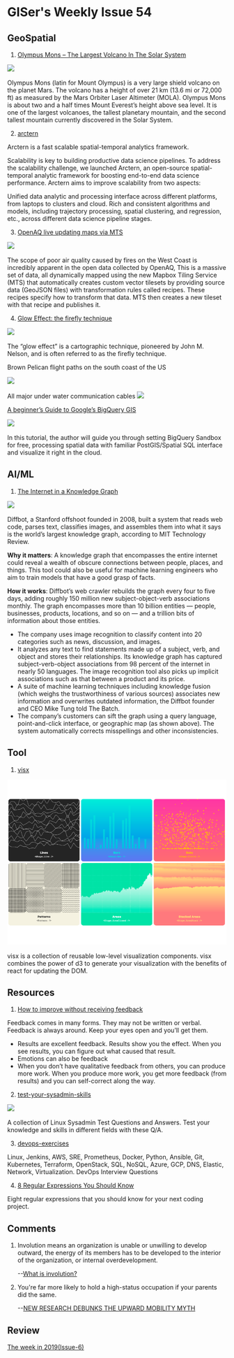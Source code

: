 # GISer's Weekly Issue 54

## GeoSpatial

1. [Olympus Mons – The Largest Volcano In The Solar System](https://designyoutrust.com/2020/09/olympus-mons-the-largest-volcano-in-the-solar-system/)

![](https://main-designyoutrust.netdna-ssl.com/wp-content/uploads/2020/09/1-36.jpg?iv=177)

Olympus Mons (latin for Mount Olympus) is a very large shield volcano on the planet Mars. The volcano has a height of over 21 km (13.6 mi or 72,000 ft) as measured by the Mars Orbiter Laser Altimeter (MOLA). Olympus Mons is about two and a half times Mount Everest’s height above sea level. It is one of the largest volcanoes, the tallest planetary mountain, and the second tallest mountain currently discovered in the Solar System.

2. [arctern](https://github.com/arctern-io/arctern)

Arctern is a fast scalable spatial-temporal analytics framework.

Scalability is key to building productive data science pipelines. To address the scalability challenge, we launched Arctern, an open-source spatial-temporal analytic framework for boosting end-to-end data science performance. Arctern aims to improve scalability from two aspects:

Unified data analytic and processing interface across different platforms, from laptops to clusters and cloud.
Rich and consistent algorithms and models, including trajectory processing, spatial clustering, and regression, etc., across different data science pipeline stages.

3. [OpenAQ live updating maps via MTS](https://blog.mapbox.com/openaq-live-updating-maps-via-mts-6db11f50d066)

![](https://miro.medium.com/max/700/0*-ujXdTWqyYUIF-R6)

The scope of poor air quality caused by fires on the West Coast is incredibly apparent in the open data collected by OpenAQ, This is a massive set of data, all dynamically mapped using the new Mapbox Tiling Service (MTS) that automatically creates custom vector tilesets by providing source data (GeoJSON files) with transformation rules called recipes. These recipes specify how to transform that data. MTS then creates a new tileset with that recipe and publishes it.

4. [Glow Effect: the firefly technique](https://blog.mapbox.com/glow-effect-the-firefly-technique-23eff7297075)

![](https://miro.medium.com/max/700/0*vRdR5vWwuclMdsuF)

The “glow effect” is a cartographic technique, pioneered by John M. Nelson, and is often referred to as the firefly technique.

Brown Pelican flight paths on the south coast of the US

![](https://miro.medium.com/max/700/1*dHGVWtWozhJbGwzpIBVmCg.png)

All major under water communication cables
![](https://miro.medium.com/max/700/1*534yajlfSyre0o9Arga3gw.png)

[A beginner’s Guide to Google’s BigQuery GIS](https://towardsdatascience.com/a-beginners-guide-to-google-s-bigquery-gis-46a1193499ef)

![](https://miro.medium.com/max/700/1*pJay5A-oERL1YlEMvcbxvg.png)

In this tutorial, the author will guide you through setting BigQuery Sandbox for free, processing spatial data with familiar PostGIS/Spatial SQL interface and visualize it right in the cloud.

## AI/ML

1. [The Internet in a Knowledge Graph](https://www.technologyreview.com/2020/09/04/1008156/knowledge-graph-ai-reads-web-machine-learning-natural-language-processing/)

![](<https://blog.deeplearning.ai/hubfs/ezgif.com-optimize%20(1)-3.gif>)

Diffbot, a Stanford offshoot founded in 2008, built a system that reads web code, parses text, classifies images, and assembles them into what it says is the world’s largest knowledge graph, according to MIT Technology Review.

**Why it matters**: A knowledge graph that encompasses the entire internet could reveal a wealth of obscure connections between people, places, and things. This tool could also be useful for machine learning engineers who aim to train models that have a good grasp of facts.

**How it works**: Diffbot’s web crawler rebuilds the graph every four to five days, adding roughly 150 million new subject-object-verb associations monthly. The graph encompasses more than 10 billion entities — people, businesses, products, locations, and so on — and a trillion bits of information about those entities.

- The company uses image recognition to classify content into 20 categories such as news, discussion, and images.
- It analyzes any text to find statements made up of a subject, verb, and object and stores their relationships. Its knowledge graph has captured subject-verb-object associations from 98 percent of the internet in nearly 50 languages. The image recognition tool also picks up implicit associations such as that between a product and its price.
- A suite of machine learning techniques including knowledge fusion (which weighs the trustworthiness of various sources) associates new information and overwrites outdated information, the Diffbot founder and CEO Mike Tung told The Batch.
- The company’s customers can sift the graph using a query language, point-and-click interface, or geographic map (as shown above). The system automatically corrects misspellings and other inconsistencies.

## Tool

1. [visx](https://github.com/airbnb/visx)

![](https://github.com/airbnb/visx/raw/master/assets/visx-gallery.png)

visx is a collection of reusable low-level visualization components. visx combines the power of d3 to generate your visualization with the benefits of react for updating the DOM.

## Resources

1. [How to improve without receiving feedback](https://zellwk.com/blog/improving-without-feedback/?ck_subscriber_id=170842630)

Feedback comes in many forms. They may not be written or verbal. Feedback is always around. Keep your eyes open and you’ll get them.

- Results are excellent feedback. Results show you the effect. When you see results, you can figure out what caused that result.
- Emotions can also be feedback
- When you don’t have qualitative feedback from others, you can produce more work. When you produce more work, you get more feedback (from results) and you can self-correct along the way.

2. [test-your-sysadmin-skills](https://github.com/trimstray/test-your-sysadmin-skills)

![](https://github.com/trimstray/test-your-sysadmin-skills/raw/master/static/img/sysadmin_preview.png)

A collection of Linux Sysadmin Test Questions and Answers. Test your knowledge and skills in different fields with these Q/A.

3. [devops-exercises](https://github.com/bregman-arie/devops-exercises)

Linux, Jenkins, AWS, SRE, Prometheus, Docker, Python, Ansible, Git, Kubernetes, Terraform, OpenStack, SQL, NoSQL, Azure, GCP, DNS, Elastic, Network, Virtualization. DevOps Interview Questions

4. [8 Regular Expressions You Should Know](https://code.tutsplus.com/tutorials/8-regular-expressions-you-should-know--net-6149)

Eight regular expressions that you should know for your next coding project.

## Comments

1. Involution means an organization is unable or unwilling to develop outward, the energy of its members has to be developed to the interior of the organization, or internal overdevelopment.

   --[What is involution?](https://github.com/ruanyf/weekly/blob/master/docs/issue-126.md)

2. You're far more likely to hold a high-status occupation if your parents did the same.

   --[NEW RESEARCH DEBUNKS THE UPWARD MOBILITY MYTH](https://psmag.com/economics/new-research-debunks-the-upward-mobility-myth)

## Review

[The week in 2019(Issue-6)](https://github.com/lkcozy/weekly/blob/master/docs/issue-6.md)
